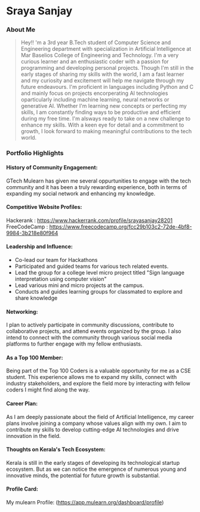 # Sraya Sanjay

### About Me

> Hey!! 'm a 3rd year B.Tech student of Computer Science and Engineering department with specialization in Artificial Intelligence at Mar Baselios College of Engineering and Technology. I'm a very curious learner and an enthusiastic coder with a passion for programming and developing personal projects. Though I'm still in the early stages of sharing my skills with the world, I am a fast learner and my curiosity and excitement will help me navigate through my future endeavours.
> I'm proficient in languages including Python and C and mainly focus on projects encorperating AI technologies oparticularly including machine learning, neural networks or generative AI. Whether I'm learning new concepts or perfecting my skills, I am constantly finding ways to be productive and efficient during my free time.
> I'm alsways ready to take on a new challenge to enhance my skills. With a keen eye for detail and a commitment to growth, I look forward to making meaningful contributions to the tech world.


### Portfolio Highlights



#### History of Community Engagement:

GTech Mulearn has given me  several oppurtunities to engage with the tech community and it has been a truly rewarding experience, both in terms of expanding my social network and enhancing my knowledge.


#### Competitive Website Profiles:

Hackerank : https://www.hackerrank.com/profile/srayasanjay28201
FreeCodeCamp : https://www.freecodecamp.org/fcc29b103c2-72de-4bf8-9984-3b218e80f964


#### Leadership and Influence:

- Co-lead our team for Hackathons
- Participated and guided teams for various tech related events.
- Lead the group for a college level micro project titled "Sign language interpretation using computer vision" 
- Lead various mini and micro projects at the campus.
- Conducts and guides learning groups for classmated to explore and share knowledge

#### Networking:

I plan to actively participate in community discussions, contribute to collaborative projects, and attend events organized by the group. I also intend to connect with the community through various social media platforms to further engage with my fellow enthusiasts.

#### As a Top 100 Member:

Being part of the Top 100 Coders is a valuable opportunity for me as a CSE student. This experience allows me to expand my skills, connect with industry stakeholders, and explore the field more by interacting with fellow coders I might find along the way. 

#### Career Plan:

As I am deeply passionate about the field of Artificial Intelligence, my career plans involve joining a company whose values align with my own. I aim to contribute my skills to develop cutting-edge AI technologies and drive innovation in the field.

#### Thoughts on Kerala's Tech Ecosystem:

Kerala is still in the early stages of developing its technological startup ecosystem. But as we can notice the emergence of numerous young and innovative minds, the potential for future growth is substantial.


#### Profile Card:

My mulearn Profile: (https://app.mulearn.org/dashboard/profile)

